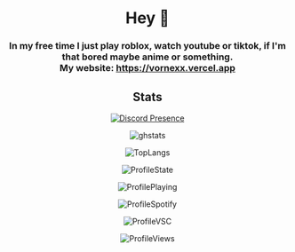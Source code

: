 <html><head></head><body><h1 align="center" id="welcome!">Hey 👋<br></h1> 
<h3 align="center" id="Short little description :)">In my free time I just play roblox, watch youtube or tiktok, if I'm that bored maybe anime or something.<br>My website: <a href="https://vornexx.vercel.app">https://vornexx.vercel.app</a></h3>
<h2 align="center" id="stats">Stats</h2>
<p align="center"><a href="https://discord.com/users/1149438819834269856"><img src="https://lanyard.cnrad.dev/api/1149438819834269856?bg=0d1117&amp;borderRadius=25px" alt="Discord Presence"></a></p>
</body></html>

<p align="center"><img src="https://github-readme-stats.vercel.app/api?username=vornex-gh&theme=tokyonight" alt="ghstats"></p>

<p align="center"><img src="https://github-readme-stats.vercel.app/api/top-langs/?username=vornex-gh&layout=donut&theme=tokyonight" alt="TopLangs"></p>

<p align="center"><img src="https://api.statusbadges.me/badge/status/1149438819834269856?simple=true" alt="ProfileState"></p>
<p align="center"><img src="https://api.statusbadges.me/badge/playing/1149438819834269856" alt="ProfilePlaying"></p>
<p align="center"><img src="https://api.statusbadges.me/badge/spotify/1149438819834269856" alt="ProfileSpotify"></p>
<p align="center"><img src="https://api.statusbadges.me/badge/vscode/1149438819834269856" alt="ProfileVSC"></p>
<p align="center"><img src="https://komarev.com/ghpvc/?username=vornexx-gh&color=blueviolet" alt="ProfileViews"></p>
